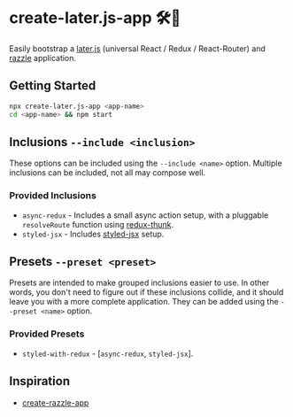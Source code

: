 # create-later.js-app 🛠👋

Easily bootstrap a [later.js](https://github.com/BenMagyar/later.js) (universal
React / Redux / React-Router) and
[razzle](https://github.com/jaredpalmer/razzle) application.

## Getting Started

```bash
npx create-later.js-app <app-name>
cd <app-name> && npm start
```

## Inclusions `--include <inclusion>`

These options can be included using the `--include <name>` option. Multiple
inclusions can be included, not all may compose well.

### Provided Inclusions

* `async-redux` - Includes a small async action setup, with a
  pluggable `resolveRoute` function using
  [redux-thunk](https://github.com/reduxjs/redux-thunk).
* `styled-jsx` - Includes [styled-jsx](https://github.com/zeit/styled-jsx)
  setup.

## Presets `--preset <preset>`

Presets are intended to make grouped inclusions easier to use. In other words,
you don't need to figure out if these inclusions collide, and it should leave
you with a more complete application. They can be added using the `--preset <name>` option.

### Provided Presets

* `styled-with-redux` - [`async-redux`, `styled-jsx`].

## Inspiration

* [create-razzle-app](https://www.npmjs.com/package/create-razzle-app)
